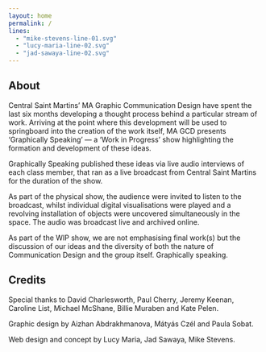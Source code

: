 ```yaml
---
layout: home
permalink: /
lines: 
  - "mike-stevens-line-01.svg"
  - "lucy-maria-line-02.svg"
  - "jad-sawaya-line-02.svg"
---
```

## About
Central Saint Martins’ MA Graphic Communication Design have spent the last six months developing a thought process behind a particular stream of work. Arriving at the point where this development will be used to springboard into the creation of the work itself, MA GCD presents ‘Graphically Speaking’ — a ‘Work in Progress’ show highlighting the formation and development of these ideas.

Graphically Speaking published these ideas via live audio interviews of each class member, that ran as a live broadcast from Central Saint Martins for the duration of the show.

As part of the physical show, the audience were invited to listen to the broadcast, whilst individual digital visualisations were played and a revolving installation of objects were uncovered simultaneously in the space. The audio was broadcast live and archived online.

As part of the WIP show, we are not emphasising final work(s) but the discussion of our ideas and the diversity of both the nature of Communication Design and the group itself. Graphically speaking.

## Credits
Special thanks to David Charlesworth, Paul Cherry, Jeremy Keenan, Caroline List, Michael McShane, Billie Muraben and Kate Pelen.

Graphic design by Aizhan Abdrakhmanova, Mátyás Czél and Paula Sobat.

Web design and concept by Lucy Maria, Jad Sawaya, Mike Stevens.
